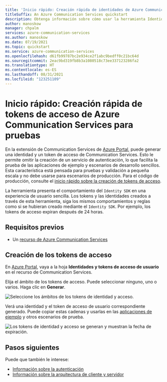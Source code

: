 ```yaml
---
title: 'Inicio rápido: Creación rápida de identidades de Azure Communication Services para pruebas'
titleSuffix: An Azure Communication Services quickstart
description: Obtenga información sobre cómo usar la herramienta Identidades y tokens de acceso en Azure Portal con ejemplos y para solucionar problemas.
author: manoskow
manager: chpalm
services: azure-communication-services
ms.author: manoskow
ms.date: 07/19/2021
ms.topic: quickstart
ms.service: azure-communication-services
ms.openlocfilehash: d61fb99787bc2e934ce2f1abc9bedff0c21bc64d
ms.sourcegitcommit: 2eac9bd319fb8b3a1080518c73ee337123286fa2
ms.translationtype: HT
ms.contentlocale: es-ES
ms.lasthandoff: 08/31/2021
ms.locfileid: "123251109"
---
```

# <a name="quickstart-quickly-create-azure-communication-services-access-tokens-for-testing"></a>Inicio rápido: Creación rápida de tokens de acceso de Azure Communication Services para pruebas

En la extensión de Communication Services de [Azure Portal](https://portal.azure.com), puede generar una identidad y un token de acceso de Communication Services. Esto le permite omitir la creación de un servicio de autenticación, lo que facilita la prueba de las aplicaciones de ejemplo y escenarios de desarrollo sencillos. Esta característica está pensada para pruebas y validación a pequeña escala y no debe usarse para escenarios de producción. Para el código de producción, consulte el [inicio rápido sobre la creación de tokens de acceso](../access-tokens.md).

La herramienta presenta el comportamiento del ```Identity SDK``` en una experiencia de usuario sencilla. Los tokens y las identidades creados a través de esta herramienta, siga los mismos comportamientos y reglas como si se hubieran creado mediante el ```Identity SDK```.  Por ejemplo, los tokens de acceso expiran después de 24 horas.

## <a name="prerequisites"></a>Requisitos previos

- Un [recurso de Azure Communication Services](../create-communication-resource.md)

## <a name="create-the-access-tokens"></a>Creación de los tokens de acceso

En [Azure Portal](https://portal.azure.com), vaya a la hoja **Identidades y tokens de acceso de usuario** en el recurso de Communication Services. 

Elija el ámbito de los tokens de acceso. Puede seleccionar ninguno, uno o varios. Haga clic en **Generar**.

![Seleccione los ámbitos de los tokens de identidad y acceso.](../media/quick-create-identity-choose-scopes.png)

Verá una identidad y el token de acceso de usuario correspondiente generado. Puede copiar estas cadenas y usarlas en las [aplicaciones de ejemplo](../../samples/overview.md) y otros escenarios de prueba.

![Los tokens de identidad y acceso se generan y muestran la fecha de expiración.](../media/quick-create-identity-generated.png)

## <a name="next-steps"></a>Pasos siguientes


Puede que también le interese:

 - [Información sobre la autenticación](../../concepts/authentication.md)
 - [Información sobre la arquitectura de cliente y servidor](../../concepts/client-and-server-architecture.md)
